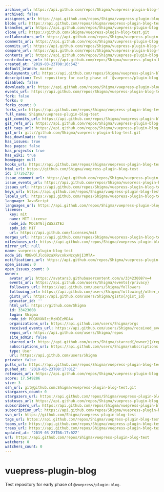 ```yaml
---
archive_url: https://api.github.com/repos/Shigma/vuepress-plugin-blog-test/{archive_format}{/ref}
archived: false
assignees_url: https://api.github.com/repos/Shigma/vuepress-plugin-blog-test/assignees{/user}
blobs_url: https://api.github.com/repos/Shigma/vuepress-plugin-blog-test/git/blobs{/sha}
branches_url: https://api.github.com/repos/Shigma/vuepress-plugin-blog-test/branches{/branch}
clone_url: https://github.com/Shigma/vuepress-plugin-blog-test.git
collaborators_url: https://api.github.com/repos/Shigma/vuepress-plugin-blog-test/collaborators{/collaborator}
comments_url: https://api.github.com/repos/Shigma/vuepress-plugin-blog-test/comments{/number}
commits_url: https://api.github.com/repos/Shigma/vuepress-plugin-blog-test/commits{/sha}
compare_url: https://api.github.com/repos/Shigma/vuepress-plugin-blog-test/compare/{base}...{head}
contents_url: https://api.github.com/repos/Shigma/vuepress-plugin-blog-test/contents/{+path}
contributors_url: https://api.github.com/repos/Shigma/vuepress-plugin-blog-test/contributors
created_at: '2019-03-23T08:16:54Z'
default_branch: master
deployments_url: https://api.github.com/repos/Shigma/vuepress-plugin-blog-test/deployments
description: Test repository for early phase of `@vuepress/plugin-blog`.
disabled: false
downloads_url: https://api.github.com/repos/Shigma/vuepress-plugin-blog-test/downloads
events_url: https://api.github.com/repos/Shigma/vuepress-plugin-blog-test/events
fork: false
forks: 0
forks_count: 0
forks_url: https://api.github.com/repos/Shigma/vuepress-plugin-blog-test/forks
full_name: Shigma/vuepress-plugin-blog-test
git_commits_url: https://api.github.com/repos/Shigma/vuepress-plugin-blog-test/git/commits{/sha}
git_refs_url: https://api.github.com/repos/Shigma/vuepress-plugin-blog-test/git/refs{/sha}
git_tags_url: https://api.github.com/repos/Shigma/vuepress-plugin-blog-test/git/tags{/sha}
git_url: git://github.com/Shigma/vuepress-plugin-blog-test.git
has_downloads: true
has_issues: true
has_pages: false
has_projects: true
has_wiki: true
homepage: null
hooks_url: https://api.github.com/repos/Shigma/vuepress-plugin-blog-test/hooks
html_url: https://github.com/Shigma/vuepress-plugin-blog-test
id: 177262710
issue_comment_url: https://api.github.com/repos/Shigma/vuepress-plugin-blog-test/issues/comments{/number}
issue_events_url: https://api.github.com/repos/Shigma/vuepress-plugin-blog-test/issues/events{/number}
issues_url: https://api.github.com/repos/Shigma/vuepress-plugin-blog-test/issues{/number}
keys_url: https://api.github.com/repos/Shigma/vuepress-plugin-blog-test/keys{/key_id}
labels_url: https://api.github.com/repos/Shigma/vuepress-plugin-blog-test/labels{/name}
language: JavaScript
languages_url: https://api.github.com/repos/Shigma/vuepress-plugin-blog-test/languages
license:
  key: mit
  name: MIT License
  node_id: MDc6TGljZW5zZTEz
  spdx_id: MIT
  url: https://api.github.com/licenses/mit
merges_url: https://api.github.com/repos/Shigma/vuepress-plugin-blog-test/merges
milestones_url: https://api.github.com/repos/Shigma/vuepress-plugin-blog-test/milestones{/number}
mirror_url: null
name: vuepress-plugin-blog-test
node_id: MDEwOlJlcG9zaXRvcnkxNzcyNjI3MTA=
notifications_url: https://api.github.com/repos/Shigma/vuepress-plugin-blog-test/notifications{?since,all,participating}
open_issues: 0
open_issues_count: 0
owner:
  avatar_url: https://avatars3.githubusercontent.com/u/33423008?v=4
  events_url: https://api.github.com/users/Shigma/events{/privacy}
  followers_url: https://api.github.com/users/Shigma/followers
  following_url: https://api.github.com/users/Shigma/following{/other_user}
  gists_url: https://api.github.com/users/Shigma/gists{/gist_id}
  gravatar_id: ''
  html_url: https://github.com/Shigma
  id: 33423008
  login: Shigma
  node_id: MDQ6VXNlcjMzNDIzMDA4
  organizations_url: https://api.github.com/users/Shigma/orgs
  received_events_url: https://api.github.com/users/Shigma/received_events
  repos_url: https://api.github.com/users/Shigma/repos
  site_admin: false
  starred_url: https://api.github.com/users/Shigma/starred{/owner}{/repo}
  subscriptions_url: https://api.github.com/users/Shigma/subscriptions
  type: User
  url: https://api.github.com/users/Shigma
private: false
pulls_url: https://api.github.com/repos/Shigma/vuepress-plugin-blog-test/pulls{/number}
pushed_at: '2019-03-23T08:17:01Z'
releases_url: https://api.github.com/repos/Shigma/vuepress-plugin-blog-test/releases{/id}
score: 17.549286
size: 3
ssh_url: git@github.com:Shigma/vuepress-plugin-blog-test.git
stargazers_count: 0
stargazers_url: https://api.github.com/repos/Shigma/vuepress-plugin-blog-test/stargazers
statuses_url: https://api.github.com/repos/Shigma/vuepress-plugin-blog-test/statuses/{sha}
subscribers_url: https://api.github.com/repos/Shigma/vuepress-plugin-blog-test/subscribers
subscription_url: https://api.github.com/repos/Shigma/vuepress-plugin-blog-test/subscription
svn_url: https://github.com/Shigma/vuepress-plugin-blog-test
tags_url: https://api.github.com/repos/Shigma/vuepress-plugin-blog-test/tags
teams_url: https://api.github.com/repos/Shigma/vuepress-plugin-blog-test/teams
trees_url: https://api.github.com/repos/Shigma/vuepress-plugin-blog-test/git/trees{/sha}
updated_at: '2019-03-23T08:17:02Z'
url: https://api.github.com/repos/Shigma/vuepress-plugin-blog-test
watchers: 0
watchers_count: 0
---
```


# vuepress-plugin-blog

Test repository for early phase of `@vuepress/plugin-blog`.

